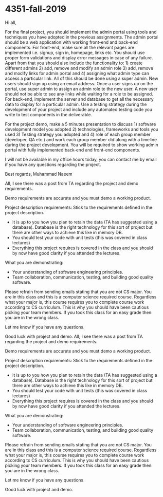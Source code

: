# 4351-fall-2019

Hi all,

For the final project, you should implement the admin portal using tools and techniques you have adopted in the previous assignments. The admin portal should be a web application with working front-end and back-end components. For front-end, make sure all the relevant pages are implemented i.e. signup, sign in, homepage, links etc. You should use proper form validations and display error messages in case of any failure. Apart from that you should also include the functionality to: 1) create different admins 2) add, remove and modify an admin role 3) add, remove and modify links for admin portal and 4) assigning what admin type can access a particular link. All of this should be done using a super admin. New users should sign up using an email address. Once a user signs up on the portal, use super admin to assign an admin role to the new user. A new user should not be able to see any links while waiting for a role to be assigned. For back-end, implement the server and database to get all the necessary data to display for a particular admin. Use a testing strategy during the development of your project and include any automated testing code you write to test components in the deliverable.

For the project demo, make a 5 minutes presentation to discuss 1) software development model you adopted 2) technologies, frameworks and tools you used 3) Testing strategy you adopted and 4) role of each group member (developer, QA etc.) and work each group member did along with a timeline during the project development. You will be required to show working admin portal with fully implemented back-end and front-end components. 

I will not be available in my office hours today, you can contact me by email if you have any questions regarding the project.

Best regards,
Muhammad Naeem

All,
I see there was a post from TA regarding the project and demo requirements.

Demo requirements are accurate and you must demo a working product. 

Project description requirements:
Stick to the requirements defined in the project description. 
- It is up to you how you plan to retain the data (TA has suggested using a database). Database is the right technology for this sort of project but there are other ways to achieve this like in memory DB.
- You should test your code with unit tests (this was covered in class lectures)
- Everything this project requires is covered in the class and you should by now have good clarity if you attended the lectures.

What you are demonstrating:
- Your understanding of software engineering principles.
- Team collaboration, communication, testing, and building good quality software.

Please refrain from sending emails stating that you are not CS major. You are in this class and this is a computer science required course. Regardless what your major is, this course requires you to complete course work according to CS curriculum. 
This is why you should have been cautious picking your team members. If you took this class for an easy grade then you are in the wrong class.

Let me know if you have any questions.

Good luck with project and demo.
All,
I see there was a post from TA regarding the project and demo requirements.

Demo requirements are accurate and you must demo a working product. 

Project description requirements:
Stick to the requirements defined in the project description. 
- It is up to you how you plan to retain the data (TA has suggested using a database). Database is the right technology for this sort of project but there are other ways to achieve this like in memory DB.
- You should test your code with unit tests (this was covered in class lectures)
- Everything this project requires is covered in the class and you should by now have good clarity if you attended the lectures.

What you are demonstrating:
- Your understanding of software engineering principles.
- Team collaboration, communication, testing, and building good quality software.

Please refrain from sending emails stating that you are not CS major. You are in this class and this is a computer science required course. Regardless what your major is, this course requires you to complete course work according to CS curriculum. 
This is why you should have been cautious picking your team members. If you took this class for an easy grade then you are in the wrong class.

Let me know if you have any questions.

Good luck with project and demo.